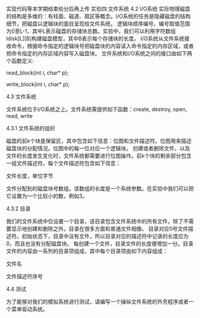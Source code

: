 实现代码等本学期结束给分后再上传
实验四 文件系统
4.2 I/O系统
实际物理磁盘的结构是多维的：有柱面、磁道、扇区等概念。I/O系统的任务是隐藏磁盘的结构细节，把磁盘以逻辑块的面目呈现给文件系统。
逻辑块顺序编号，编号取值范围为0至L-1，其中L表示磁盘的存储块总数。实验中，我们可以利用字符数组ldisk[L][B]构建磁盘模型，其中B表示每个存储块的长度。
I/O系统从文件系统接收命令，根据命令指定的逻辑块号把磁盘块的内容读入命令指定的内存区域，或者把命令指定的内存区域内容写入磁盘块。
文件系统和I/O系统之间的接口由如下两个函数定义:

read_block(int i, char* p);

write_block(int i, char* p);

4.3 文件系统

文件系统位于I/O系统之上。文件系统需提供如下函数：create, destroy, open, read, write

4.3.1 文件系统的组织

磁盘的前k个块是保留区，其中包含如下信息：位图和文件描述符。位图用来描述磁盘块的分配情况。位图中的每一位对应一个逻辑块。
创建或者删除文件，以及文件的长度发生变化时，文件系统都需要进行位图操作。前k个块的剩余部分包含一组文件描述符。每个文件描述符包含如下信息：

文件长度，单位字节

文件分配到的磁盘块号数组。该数组的长度是一个系统参数。在实验中我们可以把它设置为一个比较小的数，例如3。

4.3.2 目录

我们的文件系统中仅设置一个目录，该目录包含文件系统中的所有文件。除了不需要显示地创建和删除之外，目录在很多方面和普通文件相像。
目录对应0号文件描述符。初始状态下，目录中没有文件，所以目录对应的描述符中记录的长度应为0，而且也没有分配磁盘块。
每创建一个文件，目录文件的长度便增加一分。目录文件的内容由一系列的目录项组成，其中每个目录项由如下内容组成：

文件名

文件描述符序号

4.4 测试

为了能够对我们的模拟系统进行测试，请编写一个操纵文件系统的外壳程序或者一个菜单驱动系统。
